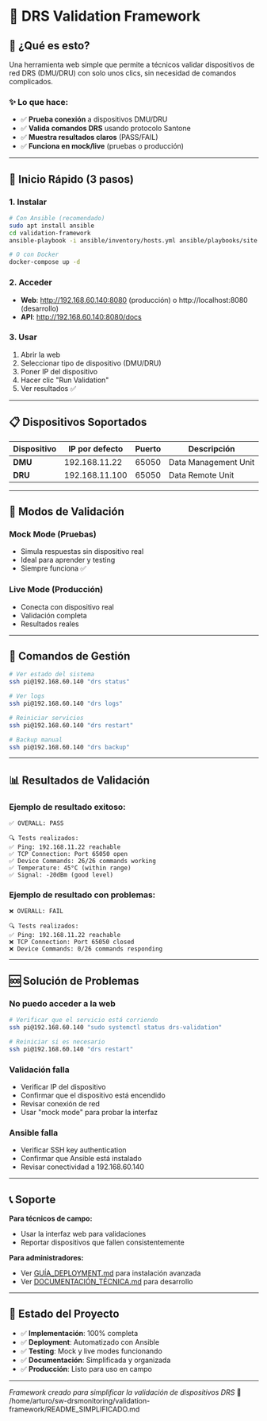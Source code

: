 # 🚀 DRS Validation Framework

## 🎯 ¿Qué es esto?

Una herramienta web simple que permite a técnicos validar dispositivos de red DRS (DMU/DRU) con solo unos clics, sin necesidad de comandos complicados.

### ✨ Lo que hace:
- ✅ **Prueba conexión** a dispositivos DMU/DRU
- ✅ **Valida comandos DRS** usando protocolo Santone
- ✅ **Muestra resultados claros** (PASS/FAIL)
- ✅ **Funciona en mock/live** (pruebas o producción)

---

## 🚀 Inicio Rápido (3 pasos)

### 1. Instalar
```bash
# Con Ansible (recomendado)
sudo apt install ansible
cd validation-framework
ansible-playbook -i ansible/inventory/hosts.yml ansible/playbooks/site.yml

# O con Docker
docker-compose up -d
```

### 2. Acceder
- **Web**: http://192.168.60.140:8080 (producción) o http://localhost:8080 (desarrollo)
- **API**: http://192.168.60.140:8080/docs

### 3. Usar
1. Abrir la web
2. Seleccionar tipo de dispositivo (DMU/DRU)
3. Poner IP del dispositivo
4. Hacer clic "Run Validation"
5. Ver resultados ✅

---

## 📋 Dispositivos Soportados

| Dispositivo | IP por defecto | Puerto | Descripción |
|-------------|----------------|--------|-------------|
| **DMU** | 192.168.11.22 | 65050 | Data Management Unit |
| **DRU** | 192.168.11.100 | 65050 | Data Remote Unit |

---

## 🧪 Modos de Validación

### **Mock Mode** (Pruebas)
- Simula respuestas sin dispositivo real
- Ideal para aprender y testing
- Siempre funciona ✅

### **Live Mode** (Producción)
- Conecta con dispositivo real
- Validación completa
- Resultados reales

---

## 🔧 Comandos de Gestión

```bash
# Ver estado del sistema
ssh pi@192.168.60.140 "drs status"

# Ver logs
ssh pi@192.168.60.140 "drs logs"

# Reiniciar servicios
ssh pi@192.168.60.140 "drs restart"

# Backup manual
ssh pi@192.168.60.140 "drs backup"
```

---

## 📊 Resultados de Validación

### Ejemplo de resultado exitoso:
```
✅ OVERALL: PASS

🔍 Tests realizados:
✅ Ping: 192.168.11.22 reachable
✅ TCP Connection: Port 65050 open
✅ Device Commands: 26/26 commands working
✅ Temperature: 45°C (within range)
✅ Signal: -20dBm (good level)
```

### Ejemplo de resultado con problemas:
```
❌ OVERALL: FAIL

🔍 Tests realizados:
✅ Ping: 192.168.11.22 reachable
❌ TCP Connection: Port 65050 closed
❌ Device Commands: 0/26 commands responding
```

---

## 🆘 Solución de Problemas

### **No puedo acceder a la web**
```bash
# Verificar que el servicio está corriendo
ssh pi@192.168.60.140 "sudo systemctl status drs-validation"

# Reiniciar si es necesario
ssh pi@192.168.60.140 "drs restart"
```

### **Validación falla**
- Verificar IP del dispositivo
- Confirmar que el dispositivo está encendido
- Revisar conexión de red
- Usar "mock mode" para probar la interfaz

### **Ansible falla**
- Verificar SSH key authentication
- Confirmar que Ansible está instalado
- Revisar conectividad a 192.168.60.140

---

## 📞 Soporte

**Para técnicos de campo:**
- Usar la interfaz web para validaciones
- Reportar dispositivos que fallen consistentemente

**Para administradores:**
- Ver [GUÍA_DEPLOYMENT.md](GUIA_DEPLOYMENT.md) para instalación avanzada
- Ver [DOCUMENTACIÓN_TÉCNICA.md](DOCUMENTACION_TECNICA.md) para desarrollo

---

## 🎯 Estado del Proyecto

- ✅ **Implementación**: 100% completa
- ✅ **Deployment**: Automatizado con Ansible
- ✅ **Testing**: Mock y live modes funcionando
- ✅ **Documentación**: Simplificada y organizada
- ✅ **Producción**: Listo para uso en campo

---

*Framework creado para simplificar la validación de dispositivos DRS* 🚀</content>
<parameter name="filePath">/home/arturo/sw-drsmonitoring/validation-framework/README_SIMPLIFICADO.md